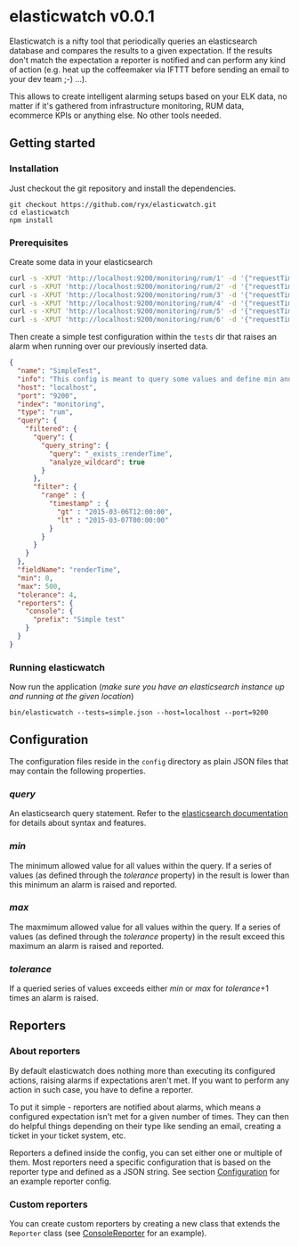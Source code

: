 # elasticwatch v0.0.1

Elasticwatch is a nifty tool that periodically queries an elasticsearch database and compares the results to a given expectation. If the results don't match the expectation a reporter is notified and can perform any kind of action (e.g. heat up the coffeemaker via IFTTT before sending an email to your dev team ;-) ...).

This allows to create intelligent alarming setups based on your ELK data, no matter if it's gathered from infrastructure monitoring, RUM data, ecommerce KPIs or anything else. No other tools needed.

## Getting started

### Installation
Just checkout the git repository and install the dependencies.
```
git checkout https://github.com/ryx/elasticwatch.git
cd elasticwatch
npm install
```

### Prerequisites
Create some data in your elasticsearch
```bash
curl -s -XPUT 'http://localhost:9200/monitoring/rum/1' -d '{"requestTime":43,"responseTime":224,"renderTime":568,"timestamp":"2015-03-06T11:47:34"}'
curl -s -XPUT 'http://localhost:9200/monitoring/rum/2' -d '{"requestTime":49,"responseTime":312,"renderTime":619,"timestamp":"2015-03-06T12:02:34"}'
curl -s -XPUT 'http://localhost:9200/monitoring/rum/3' -d '{"requestTime":41,"responseTime":275,"renderTime":597,"timestamp":"2015-03-06T12:17:34"}'
curl -s -XPUT 'http://localhost:9200/monitoring/rum/4' -d '{"requestTime":42,"responseTime":301,"renderTime":542,"timestamp":"2015-03-06T12:32:34"}'
curl -s -XPUT 'http://localhost:9200/monitoring/rum/5' -d '{"requestTime":48,"responseTime":308,"renderTime":604,"timestamp":"2015-03-06T12:47:34"}'
curl -s -XPUT 'http://localhost:9200/monitoring/rum/6' -d '{"requestTime":43,"responseTime":256,"renderTime":531,"timestamp":"2015-03-06T13:02:34"}'
```

Then create a simple test configuration within the `tests` dir that raises an alarm when running over our previously inserted data.
```json
{
  "name": "SimpleTest",
  "info": "This config is meant to query some values and define min and max",
  "host": "localhost",
  "port": "9200",
  "index": "monitoring",
  "type": "rum",
  "query": {
    "filtered": {
      "query": {
        "query_string": {
          "query": "_exists_:renderTime",
          "analyze_wildcard": true
        }
      },
      "filter": {
        "range" : {
          "timestamp" : {
            "gt" : "2015-03-06T12:00:00",
            "lt" : "2015-03-07T00:00:00"
          }
        }
      }
    }
  },
  "fieldName": "renderTime",
  "min": 0,
  "max": 500,
  "tolerance": 4,
  "reporters": {
    "console": {
      "prefix": "Simple test"
    }
  }
}
```

### Running elasticwatch
Now run the application (*make sure you have an elasticsearch instance up and running at the given location*)
```
bin/elasticwatch --tests=simple.json --host=localhost --port=9200
```

## Configuration
The configuration files reside in the `config` directory as plain JSON files that may contain the following properties.

### *query*
An elasticsearch query statement. Refer to the [elasticsearch documentation](http://www.elasticsearch.org/guide/en/elasticsearch/reference/current) for details about syntax and features.

### *min*
The minimum allowed value for all values within the query. If a series of values (as defined through the *tolerance* property) in the result is lower than this minimum an alarm is raised and reported.

### *max*
The maxmimum allowed value for all values within the query. If a series of values (as defined through the *tolerance* property) in the result exceed this maximum an alarm is raised and reported.

### *tolerance*
If a queried series of values exceeds either *min* or *max* for *tolerance*+1 times an alarm is raised.

## Reporters

### About reporters
By default elasticwatch does nothing more than executing its configured actions, raising alarms if expectations aren't met. If you want to perform any action in such case, you have to define a reporter.

To put it simple - reporters are notified about alarms, which means a configured expectation isn't met for a given number of times. They can then do helpful things depending on their type like sending an email, creating a ticket in your ticket system, etc.

Reporters a defined inside the config, you can set either one or multiple of them. Most reporters need a specific configuration that is based on the reporter type and defined as a JSON string. See section [Configuration](#configuration) for an example reporter config.

### Custom reporters
You can create custom reporters by creating a new class that extends the `Reporter` class (see [ConsoleReporter](master/reporters/ConsoleReporter.coffee) for an example).
